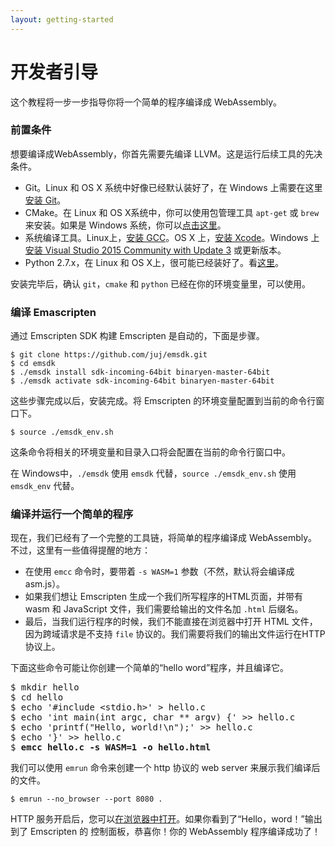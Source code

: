```yaml
---
layout: getting-started
---
```


# 开发者引导

这个教程将一步一步指导你将一个简单的程序编译成 WebAssembly。

### 前置条件

想要编译成WebAssembly，你首先需要先编译 LLVM。这是运行后续工具的先决条件。

- Git。Linux 和 OS X 系统中好像已经默认装好了，在 Windows 上需要在这里[安装 Git](https://git-scm.com/)。
- CMake。在 Linux 和 OS X系统中，你可以使用包管理工具 `apt-get` 或 `brew` 来安装。如果是 Windows 系统，你可以[点击这里](https://cmake.org/download/)。
- 系统编译工具。Linux上，[安装 GCC](http://askubuntu.com/questions/154402/install-gcc-on-ubuntu-12-04-lts)。OS X 上，[安装 Xcode](https://itunes.apple.com/us/app/xcode/id497799835)。Windows 上[安装 Visual Studio 2015 Community with Update 3](https://www.visualstudio.com/downloads/) 或更新版本。
- Python 2.7.x，在 Linux 和 OS X上，很可能已经装好了。看[这里](https://wiki.python.org/moin/BeginnersGuide/Download)。

安装完毕后，确认 `git`，`cmake` 和 `python` 已经在你的环境变量里，可以使用。

### 编译 Emascripten

通过 Emscripten SDK 构建 Emscripten 是自动的，下面是步骤。

    $ git clone https://github.com/juj/emsdk.git
    $ cd emsdk
    $ ./emsdk install sdk-incoming-64bit binaryen-master-64bit
    $ ./emsdk activate sdk-incoming-64bit binaryen-master-64bit

这些步骤完成以后，安装完成。将 Emscripten 的环境变量配置到当前的命令行窗口下。

    $ source ./emsdk_env.sh

这条命令将相关的环境变量和目录入口将会配置在当前的命令行窗口中。

在 Windows中，`./emsdk` 使用 `emsdk` 代替，`source ./emsdk_env.sh` 使用 `emsdk_env` 代替。

### 编译并运行一个简单的程序

现在，我们已经有了一个完整的工具链，将简单的程序编译成 WebAssembly。不过，这里有一些值得提醒的地方：

- 在使用 `emcc` 命令时，要带着 `-s WASM=1` 参数（不然，默认将会编译成asm.js）。
- 如果我们想让 Emscripten 生成一个我们所写程序的HTML页面，并带有 wasm 和 JavaScript 文件，我们需要给输出的文件名加 `.html` 后缀名。
- 最后，当我们运行程序的时候，我们不能直接在浏览器中打开 HTML 文件，因为跨域请求是不支持 `file` 协议的。我们需要将我们的输出文件运行在HTTP协议上。

下面这些命令可能让你创建一个简单的“hello word”程序，并且编译它。

<pre>
$ mkdir hello
$ cd hello
$ echo '#include &lt;stdio.h&gt;' &gt; hello.c
$ echo 'int main(int argc, char ** argv) {' &gt;&gt; hello.c
$ echo 'printf("Hello, world!\n");' &gt;&gt; hello.c
$ echo '}' &gt;&gt; hello.c
$ <b>emcc hello.c -s WASM=1 -o hello.html</b>
</pre>

我们可以使用 `emrun` 命令来创建一个 http 协议的 web server 来展示我们编译后的文件。

    $ emrun --no_browser --port 8080 .

HTTP 服务开启后，您可以<a href="http://localhost:8080/hello.html" target="_blank">在浏览器中打开</a>。如果你看到了“Hello，word！”输出到了 Emscripten 的 控制面板，恭喜你！你的 WebAssembly 程序编译成功了！


